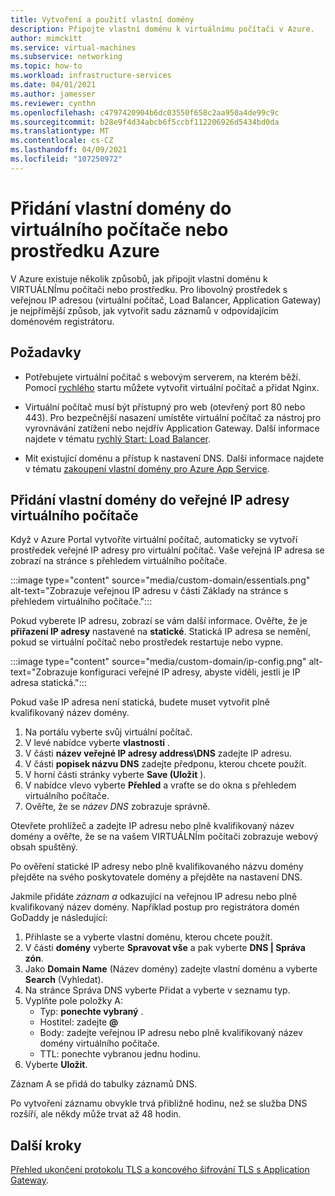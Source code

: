 ```yaml
---
title: Vytvoření a použití vlastní domény
description: Připojte vlastní doménu k virtuálnímu počítači v Azure.
author: mimckitt
ms.service: virtual-machines
ms.subservice: networking
ms.topic: how-to
ms.workload: infrastructure-services
ms.date: 04/01/2021
ms.author: jamesser
ms.reviewer: cynthn
ms.openlocfilehash: c4797420904b6dc03550f658c2aa950a4de99c9c
ms.sourcegitcommit: b28e9f4d34abcb6f5ccbf112206926d5434bd0da
ms.translationtype: MT
ms.contentlocale: cs-CZ
ms.lasthandoff: 04/09/2021
ms.locfileid: "107250972"
---
```

# <a name="add-custom-domain-to-azure-vm-or-resource"></a>Přidání vlastní domény do virtuálního počítače nebo prostředku Azure

V Azure existuje několik způsobů, jak připojit vlastní doménu k VIRTUÁLNÍmu počítači nebo prostředku. Pro libovolný prostředek s veřejnou IP adresou (virtuální počítač, Load Balancer, Application Gateway) je nejpřímější způsob, jak vytvořit sadu záznamů v odpovídajícím doménovém registrátoru. 

## <a name="prerequisites"></a>Požadavky 
- Potřebujete virtuální počítač s webovým serverem, na kterém běží. Pomocí [rychlého](./linux/quick-create-cli.md) startu můžete vytvořit virtuální počítač a přidat Nginx.

- Virtuální počítač musí být přístupný pro web (otevřený port 80 nebo 443). Pro bezpečnější nasazení umístěte virtuální počítač za nástroj pro vyrovnávání zatížení nebo nejdřív Application Gateway. Další informace najdete v tématu [rychlý Start: Load Balancer](https://docs.microsoft.com/azure/load-balancer/quickstart-load-balancer-standard-public-portal?tabs=option-1-create-load-balancer-standard).

- Mít existující doménu a přístup k nastavení DNS. Další informace najdete v tématu [zakoupení vlastní domény pro Azure App Service](../app-service/manage-custom-dns-buy-domain.md).


## <a name="add-custom-domain-to-vm-public-ip-address"></a>Přidání vlastní domény do veřejné IP adresy virtuálního počítače

Když v Azure Portal vytvoříte virtuální počítač, automaticky se vytvoří prostředek veřejné IP adresy pro virtuální počítač. Vaše veřejná IP adresa se zobrazí na stránce s přehledem virtuálního počítače. 
 
:::image type="content" source="media/custom-domain/essentials.png" alt-text="Zobrazuje veřejnou IP adresu v části Základy na stránce s přehledem virtuálního počítače.":::

Pokud vyberete IP adresu, zobrazí se vám další informace. Ověřte, že je **přiřazení IP adresy** nastavené na **statické**. Statická IP adresa se nemění, pokud se virtuální počítač nebo prostředek restartuje nebo vypne.

:::image type="content" source="media/custom-domain/ip-config.png" alt-text="Zobrazuje konfiguraci veřejné IP adresy, abyste viděli, jestli je IP adresa statická.":::

Pokud vaše IP adresa není statická, budete muset vytvořit plně kvalifikovaný název domény. 

1. Na portálu vyberte svůj virtuální počítač. 
1. V levé nabídce vyberte **vlastnosti** .
1. V části **název veřejné IP adresy address\DNS** zadejte IP adresu.
2. V části **popisek názvu DNS** zadejte předponu, kterou chcete použít.
3. V horní části stránky vyberte **Save (Uložit** ).
4. V nabídce vlevo vyberte **Přehled** a vraťte se do okna s přehledem virtuálního počítače.
5. Ověřte, že se *název DNS* zobrazuje správně. 

Otevřete prohlížeč a zadejte IP adresu nebo plně kvalifikovaný název domény a ověřte, že se na vašem VIRTUÁLNÍm počítači zobrazuje webový obsah spuštěný.
 
Po ověření statické IP adresy nebo plně kvalifikovaného názvu domény přejděte na svého poskytovatele domény a přejděte na nastavení DNS.

Jakmile přidáte *záznam a* odkazující na veřejnou IP adresu nebo plně kvalifikovaný název domény. Například postup pro registrátora domén GoDaddy je následující:
1. Přihlaste se a vyberte vlastní doménu, kterou chcete použít.
2. V části **domény** vyberte **Spravovat vše** a pak vyberte **DNS | Správa zón**.
3. Jako **Domain Name** (Název domény) zadejte vlastní doménu a vyberte **Search** (Vyhledat).
4. Na stránce Správa DNS vyberte Přidat a vyberte v seznamu typ.
5. Vyplňte pole položky A:
    - Typ: **ponechte vybraný** .
    - Hostitel: zadejte **@**
    - Body: zadejte veřejnou IP adresu nebo plně kvalifikovaný název domény virtuálního počítače. 
    - TTL: ponechte vybranou jednu hodinu.
6. Vyberte **Uložit**.

Záznam A se přidá do tabulky záznamů DNS.
 
Po vytvoření záznamu obvykle trvá přibližně hodinu, než se služba DNS rozšíří, ale někdy může trvat až 48 hodin. 


 
## <a name="next-steps"></a>Další kroky
[Přehled ukončení protokolu TLS a koncového šifrování TLS s Application Gateway](../application-gateway/ssl-overview.md).

 
